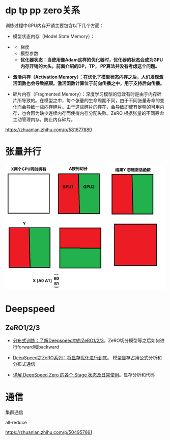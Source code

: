 

# dp tp pp zero关系

训练过程中GPU内存开销主要包含以下几个方面：

- 模型状态内存（Model State Memory）：

- - 梯度
  - 模型参数
  - **优化器状态：当使用像Adam这样的优化器时，优化器的状态会成为GPU内存开销的大头。前面介绍的DP，TP， PP算法并没有考虑这个问题。**

- **激活内存（Activation Memory）：在优化了模型状态内存之后，人们发现激活函数也会导致瓶颈。激活函数计算位于前向传播之中，用于支持后向传播。**

- 碎片内存（Fragmented Memory）：深度学习模型的低效有时是由于内存碎片所导致的。在模型之中，每个张量的生命周期不同，由于不同张量寿命的变化而会导致一些内存碎片。由于这些碎片的存在，会导致即使有足够的可用内存，也会因为缺少连续内存而使得内存分配失败。ZeRO 根据张量的不同寿命主动管理内存，防止内存碎片。

https://zhuanlan.zhihu.com/p/581677880

# 张量并行

![无标题](distributed.assets/无标题.png)



# Deepspeed

## ZeRO1/2/3

-  [分布式训练：了解Deepspeed中的ZeRO1/2/3](https://zerolovesea.github.io/2024/05/12/%E5%88%86%E5%B8%83%E5%BC%8F%E8%AE%AD%E7%BB%83%EF%BC%9A%E4%BA%86%E8%A7%A3Deepspeed%E4%B8%AD%E7%9A%84ZeRO1-2-3/)。ZeRO切分模型等之后如何进行forward和backward

- [DeepSpeed之ZeRO系列：将显存优化进行到底](https://basicv8vc.github.io/posts/zero/)。 模型显存占用公式分析和分布式通信
- [详解 DeepSpeed Zero 的各个 Stage 状态及日常使用](https://ckblogs.cn/posts/dl/DeepSpeed.html#%E5%BC%95%E8%A8%80)。显存分析和代码



# 通信



集群通信

all-reduce

https://zhuanlan.zhihu.com/p/504957661